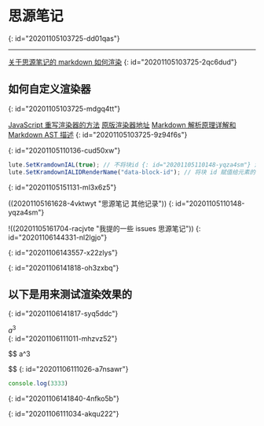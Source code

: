 # 思源笔记
{: id="20201105103725-dd01qas"}

---

[关于思源笔记的 markdown 如何渲染](https://github.com/siyuan-note/siyuan/issues/418)
{: id="20201105103725-2qc6dud"}

## 如何自定义渲染器
{: id="20201105103725-mdgq4tt"}

[JavaScript 重写渲染器的方法](https://github.com/88250/lute/issues/5)  [原版渲染器地址](https://github.com/88250/lute/blob/master/render/html_renderer.go)   [Markdown 解析原理详解和 Markdown AST 描述](https://ld246.com/article/1587637426085)
{: id="20201105103725-9z94f6s"}

{: id="20201105110136-cud50xw"}

```javascript
lute.SetKramdownIAL(true); // 不将块id {: id="20201105110148-yqza4sm"} 渲染为文本
lute.SetKramdownIALIDRenderName("data-block-id"); // 将块 id 赋值给元素的data-block-id
```
{: id="20201105151131-ml3x6z5"}

((20201105161628-4vktwyt "思源笔记 其他记录"))
{: id="20201105110148-yqza4sm"}

!((20201105161704-racjvte "我提的一些 issues  思源笔记"))
{: id="20201106144331-nl2lgjo"}

 
{: id="20201106143557-x22zlys"}

{: id="20201106141818-oh3zxbq"}

## 以下是用来测试渲染效果的 
{: id="20201106141817-syq5ddc"}

$a^3$  
{: id="20201106111011-mhzvz52"}

$$
a^3


$$
{: id="20201106111026-a7nsawr"}

```javascript {run}
console.log(3333)
```
{: id="20201106141840-4nfko5b"}

{: id="20201106111034-akqu222"}

